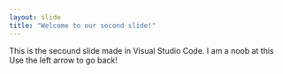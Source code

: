 ```yaml
---
layout: slide
title: "Welcome to our second slide!"
---
```

This is the secound slide made in Visual Studio Code. I am a noob at this
Use the left arrow to go back!
